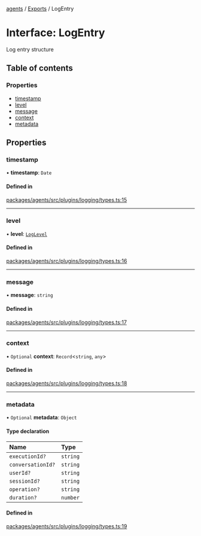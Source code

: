 <!-- 
 ⚠️  AUTO-GENERATED FILE - DO NOT EDIT MANUALLY
 This file is automatically generated by scripts/docs-generator.js
 To make changes, edit the source TypeScript files or update the generator script
-->

[agents](../../) / [Exports](../modules) / LogEntry

# Interface: LogEntry

Log entry structure

## Table of contents

### Properties

- [timestamp](LogEntry#timestamp)
- [level](LogEntry#level)
- [message](LogEntry#message)
- [context](LogEntry#context)
- [metadata](LogEntry#metadata)

## Properties

### timestamp

• **timestamp**: `Date`

#### Defined in

[packages/agents/src/plugins/logging/types.ts:15](https://github.com/woojubb/robota/blob/e1b7b651a85a9b93f075b6523ec8de869e77f12c/packages/agents/src/plugins/logging/types.ts#L15)

___

### level

• **level**: [`LogLevel`](../modules#loglevel)

#### Defined in

[packages/agents/src/plugins/logging/types.ts:16](https://github.com/woojubb/robota/blob/e1b7b651a85a9b93f075b6523ec8de869e77f12c/packages/agents/src/plugins/logging/types.ts#L16)

___

### message

• **message**: `string`

#### Defined in

[packages/agents/src/plugins/logging/types.ts:17](https://github.com/woojubb/robota/blob/e1b7b651a85a9b93f075b6523ec8de869e77f12c/packages/agents/src/plugins/logging/types.ts#L17)

___

### context

• `Optional` **context**: `Record`\<`string`, `any`\>

#### Defined in

[packages/agents/src/plugins/logging/types.ts:18](https://github.com/woojubb/robota/blob/e1b7b651a85a9b93f075b6523ec8de869e77f12c/packages/agents/src/plugins/logging/types.ts#L18)

___

### metadata

• `Optional` **metadata**: `Object`

#### Type declaration

| Name | Type |
| :------ | :------ |
| `executionId?` | `string` |
| `conversationId?` | `string` |
| `userId?` | `string` |
| `sessionId?` | `string` |
| `operation?` | `string` |
| `duration?` | `number` |

#### Defined in

[packages/agents/src/plugins/logging/types.ts:19](https://github.com/woojubb/robota/blob/e1b7b651a85a9b93f075b6523ec8de869e77f12c/packages/agents/src/plugins/logging/types.ts#L19)
